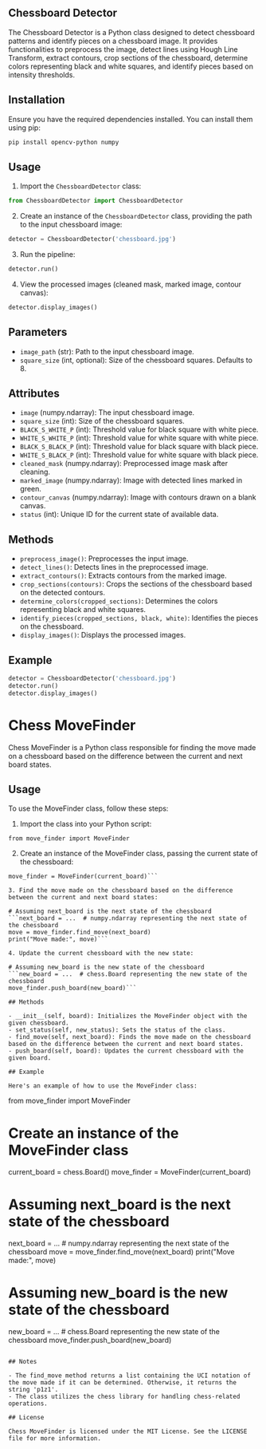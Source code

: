 ## Chessboard Detector

The Chessboard Detector is a Python class designed to detect chessboard patterns and identify pieces on a chessboard image. It provides functionalities to preprocess the image, detect lines using Hough Line Transform, extract contours, crop sections of the chessboard, determine colors representing black and white squares, and identify pieces based on intensity thresholds.

## Installation

Ensure you have the required dependencies installed. You can install them using pip:

```bash
pip install opencv-python numpy
```

## Usage

1. Import the `ChessboardDetector` class:

```python
from ChessboardDetector import ChessboardDetector
```

2. Create an instance of the `ChessboardDetector` class, providing the path to the input chessboard image:

```python
detector = ChessboardDetector('chessboard.jpg')
```

3. Run the pipeline:

```python
detector.run()
```

4. View the processed images (cleaned mask, marked image, contour canvas):

```python
detector.display_images()
```

## Parameters

- `image_path` (str): Path to the input chessboard image.
- `square_size` (int, optional): Size of the chessboard squares. Defaults to 8.

## Attributes

- `image` (numpy.ndarray): The input chessboard image.
- `square_size` (int): Size of the chessboard squares.
- `BLACK_S_WHITE_P` (int): Threshold value for black square with white piece.
- `WHITE_S_WHITE_P` (int): Threshold value for white square with white piece.
- `BLACK_S_BLACK_P` (int): Threshold value for black square with black piece.
- `WHITE_S_BLACK_P` (int): Threshold value for white square with black piece.
- `cleaned_mask` (numpy.ndarray): Preprocessed image mask after cleaning.
- `marked_image` (numpy.ndarray): Image with detected lines marked in green.
- `contour_canvas` (numpy.ndarray): Image with contours drawn on a blank canvas.
- `status` (int): Unique ID for the current state of available data.

## Methods

- `preprocess_image()`: Preprocesses the input image.
- `detect_lines()`: Detects lines in the preprocessed image.
- `extract_contours()`: Extracts contours from the marked image.
- `crop_sections(contours)`: Crops the sections of the chessboard based on the detected contours.
- `determine_colors(cropped_sections)`: Determines the colors representing black and white squares.
- `identify_pieces(cropped_sections, black, white)`: Identifies the pieces on the chessboard.
- `display_images()`: Displays the processed images.

## Example

```python
detector = ChessboardDetector('chessboard.jpg')
detector.run()
detector.display_images()
```

# Chess MoveFinder

Chess MoveFinder is a Python class responsible for finding the move made on a chessboard based on the difference between the current and next board states.

## Usage

To use the MoveFinder class, follow these steps:

1. Import the class into your Python script:

```from move_finder import MoveFinder```

2. Create an instance of the MoveFinder class, passing the current state of the chessboard:

```current_board = chess.Board()
move_finder = MoveFinder(current_board)```

3. Find the move made on the chessboard based on the difference between the current and next board states:

# Assuming next_board is the next state of the chessboard
```next_board = ...  # numpy.ndarray representing the next state of the chessboard
move = move_finder.find_move(next_board)
print("Move made:", move)```

4. Update the current chessboard with the new state:

# Assuming new_board is the new state of the chessboard
```new_board = ...  # chess.Board representing the new state of the chessboard
move_finder.push_board(new_board)```

## Methods

- __init__(self, board): Initializes the MoveFinder object with the given chessboard.
- set_status(self, new_status): Sets the status of the class.
- find_move(self, next_board): Finds the move made on the chessboard based on the difference between the current and next board states.
- push_board(self, board): Updates the current chessboard with the given board.

## Example

Here's an example of how to use the MoveFinder class:
```
from move_finder import MoveFinder

# Create an instance of the MoveFinder class
current_board = chess.Board()
move_finder = MoveFinder(current_board)

# Assuming next_board is the next state of the chessboard
next_board = ...  # numpy.ndarray representing the next state of the chessboard
move = move_finder.find_move(next_board)
print("Move made:", move)

# Assuming new_board is the new state of the chessboard
new_board = ...  # chess.Board representing the new state of the chessboard
move_finder.push_board(new_board)
```

## Notes

- The find_move method returns a list containing the UCI notation of the move made if it can be determined. Otherwise, it returns the string 'p1z1'.
- The class utilizes the chess library for handling chess-related operations.

## License

Chess MoveFinder is licensed under the MIT License. See the LICENSE file for more information.
